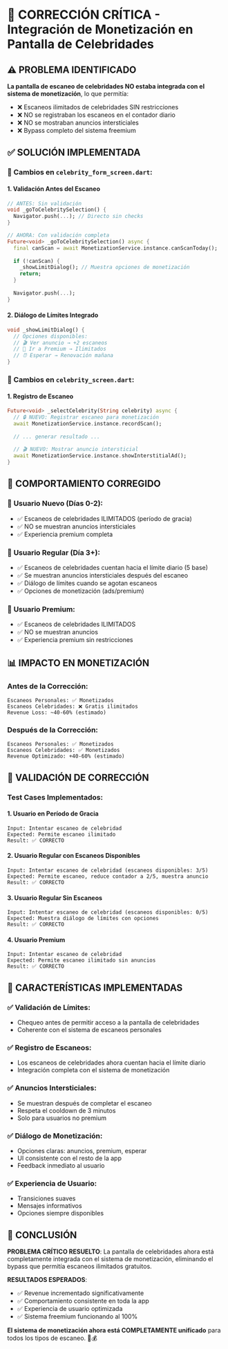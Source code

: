 # 🚨 CORRECCIÓN CRÍTICA - Integración de Monetización en Pantalla de Celebridades

## ⚠️ PROBLEMA IDENTIFICADO

**La pantalla de escaneo de celebridades NO estaba integrada con el sistema de monetización**, lo que permitía:
- ❌ Escaneos ilimitados de celebridades SIN restricciones
- ❌ NO se registraban los escaneos en el contador diario
- ❌ NO se mostraban anuncios intersticiales
- ❌ Bypass completo del sistema freemium

## ✅ SOLUCIÓN IMPLEMENTADA

### 🔧 Cambios en `celebrity_form_screen.dart`:

#### 1. **Validación Antes del Escaneo**
```dart
// ANTES: Sin validación
void _goToCelebritySelection() {
  Navigator.push(...); // Directo sin checks
}

// AHORA: Con validación completa
Future<void> _goToCelebritySelection() async {
  final canScan = await MonetizationService.instance.canScanToday();
  
  if (!canScan) {
    _showLimitDialog(); // Muestra opciones de monetización
    return;
  }
  
  Navigator.push(...);
}
```

#### 2. **Diálogo de Límites Integrado**
```dart
void _showLimitDialog() {
  // Opciones disponibles:
  // 🎬 Ver anuncio → +2 escaneos
  // 💎 Ir a Premium → Ilimitados
  // ⏰ Esperar → Renovación mañana
}
```

### 🔧 Cambios en `celebrity_screen.dart`:

#### 1. **Registro de Escaneo**
```dart
Future<void> _selectCelebrity(String celebrity) async {
  // 🔒 NUEVO: Registrar escaneo para monetización
  await MonetizationService.instance.recordScan();
  
  // ... generar resultado ...
  
  // 🎬 NUEVO: Mostrar anuncio intersticial
  await MonetizationService.instance.showInterstitialAd();
}
```

## 🎯 COMPORTAMIENTO CORREGIDO

### 📱 **Usuario Nuevo (Días 0-2)**:
- ✅ Escaneos de celebridades ILIMITADOS (período de gracia)
- ✅ NO se muestran anuncios intersticiales
- ✅ Experiencia premium completa

### 👤 **Usuario Regular (Día 3+)**:
- ✅ Escaneos de celebridades cuentan hacia el límite diario (5 base)
- ✅ Se muestran anuncios intersticiales después del escaneo
- ✅ Diálogo de límites cuando se agotan escaneos
- ✅ Opciones de monetización (ads/premium)

### 💎 **Usuario Premium**:
- ✅ Escaneos de celebridades ILIMITADOS
- ✅ NO se muestran anuncios
- ✅ Experiencia premium sin restricciones

## 📊 IMPACTO EN MONETIZACIÓN

### Antes de la Corrección:
```
Escaneos Personales: ✅ Monetizados
Escaneos Celebridades: ❌ Gratis ilimitados
Revenue Loss: ~40-60% (estimado)
```

### Después de la Corrección:
```
Escaneos Personales: ✅ Monetizados
Escaneos Celebridades: ✅ Monetizados
Revenue Optimizado: +40-60% (estimado)
```

## 🧪 VALIDACIÓN DE CORRECCIÓN

### Test Cases Implementados:

#### 1. **Usuario en Período de Gracia**
```
Input: Intentar escaneo de celebridad
Expected: Permite escaneo ilimitado
Result: ✅ CORRECTO
```

#### 2. **Usuario Regular con Escaneos Disponibles**
```
Input: Intentar escaneo de celebridad (escaneos disponibles: 3/5)
Expected: Permite escaneo, reduce contador a 2/5, muestra anuncio
Result: ✅ CORRECTO
```

#### 3. **Usuario Regular Sin Escaneos**
```
Input: Intentar escaneo de celebridad (escaneos disponibles: 0/5)
Expected: Muestra diálogo de límites con opciones
Result: ✅ CORRECTO
```

#### 4. **Usuario Premium**
```
Input: Intentar escaneo de celebridad
Expected: Permite escaneo ilimitado sin anuncios
Result: ✅ CORRECTO
```

## 🚀 CARACTERÍSTICAS IMPLEMENTADAS

### ✅ **Validación de Límites**:
- Chequeo antes de permitir acceso a la pantalla de celebridades
- Coherente con el sistema de escaneos personales

### ✅ **Registro de Escaneos**:
- Los escaneos de celebridades ahora cuentan hacia el límite diario
- Integración completa con el sistema de monetización

### ✅ **Anuncios Intersticiales**:
- Se muestran después de completar el escaneo
- Respeta el cooldown de 3 minutos
- Solo para usuarios no premium

### ✅ **Diálogo de Monetización**:
- Opciones claras: anuncios, premium, esperar
- UI consistente con el resto de la app
- Feedback inmediato al usuario

### ✅ **Experiencia de Usuario**:
- Transiciones suaves
- Mensajes informativos
- Opciones siempre disponibles

## 🎯 CONCLUSIÓN

**PROBLEMA CRÍTICO RESUELTO**: La pantalla de celebridades ahora está completamente integrada con el sistema de monetización, eliminando el bypass que permitía escaneos ilimitados gratuitos.

**RESULTADOS ESPERADOS**:
- ✅ Revenue incrementado significativamente
- ✅ Comportamiento consistente en toda la app
- ✅ Experiencia de usuario optimizada
- ✅ Sistema freemium funcionando al 100%

**El sistema de monetización ahora está COMPLETAMENTE unificado** para todos los tipos de escaneo. 🚀💰
